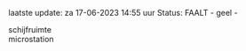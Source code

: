 laatste update: 
za 17-06-2023 14:55   uur 
Status: FAALT - geel - 
<div class="service Y">schijfruimte</div><div class="service R">microstation</div>